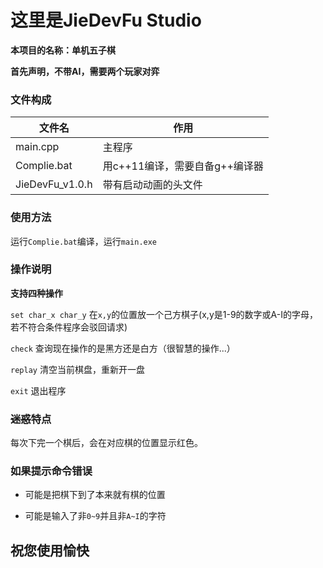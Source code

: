 # 这里是JieDevFu Studio

**本项目的名称：单机五子棋**

**首先声明，不带AI，需要两个玩家对弈**

### 文件构成

| 文件名             | 作用                  |
| --------------- | ------------------- |
| main.cpp        | 主程序                 |
| Complie.bat     | 用c++11编译，需要自备g++编译器 |
| JieDevFu_v1.0.h | 带有启动动画的头文件          |

### 使用方法

运行`Complie.bat`编译，运行`main.exe`

### 操作说明

**支持四种操作**

`set char_x char_y` 在`x,y`的位置放一个己方棋子(x,y是1-9的数字或A-I的字母，若不符合条件程序会驳回请求)

`check` 查询现在操作的是黑方还是白方（很智慧的操作...）

`replay` 清空当前棋盘，重新开一盘

`exit` 退出程序

### ~~迷惑~~特点

每次下完一个棋后，会在对应棋的位置显示红色。

### 如果提示命令错误

* 可能是把棋下到了本来就有棋的位置

* 可能是输入了非`0~9`并且非`A~I`的字符

## 祝您使用愉快
